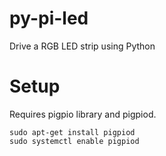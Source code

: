 # py-pi-led
Drive a RGB LED strip using Python

# Setup
Requires pigpio library and pigpiod.

```
sudo apt-get install pigpiod
sudo systemctl enable pigpiod
```

